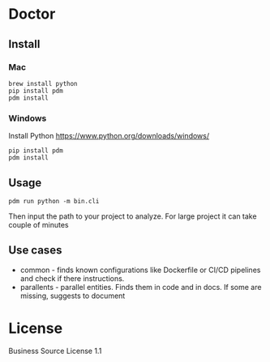 # Doctor

## Install

### Mac 

```
brew install python
pip install pdm
pdm install
```
### Windows

Install Python https://www.python.org/downloads/windows/

```
pip install pdm
pdm install
```

## Usage

```
pdm run python -m bin.cli
```

Then input the path to your project to analyze. 
For large project it can take couple of minutes

## Use cases

* common - finds known configurations like Dockerfile or CI/CD pipelines and check if there instructions.
* parallents - parallel entities. Finds them in code and in docs. If some are missing, suggests to document

# License 
Business Source License 1.1